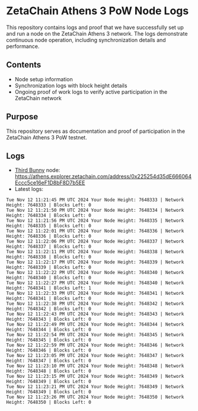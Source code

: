 # ZetaChain Athens 3 PoW Node Logs
This repository contains logs and proof that we have successfully set up and run a node on the ZetaChain Athens 3 network. The logs demonstrate continuous node operation, including synchronization details and performance.

## Contents
- Node setup information
- Synchronization logs with block height details
- Ongoing proof of work logs to verify active participation in the ZetaChain network

## Purpose
This repository serves as documentation and proof of participation in the ZetaChain Athens 3 PoW testnet.

## Logs

- [Third Bunny](https://thirdbunny.xyz/) node: https://athens.explorer.zetachain.com/address/0x225254d35dE666064Eccc5ce16eF1D8bF8D7b5EE
- Latest logs:
```
Tue Nov 12 11:21:45 PM UTC 2024 Your Node Height: 7648333 | Network Height: 7648333 | Blocks Left: 0
Tue Nov 12 11:21:50 PM UTC 2024 Your Node Height: 7648334 | Network Height: 7648334 | Blocks Left: 0
Tue Nov 12 11:21:56 PM UTC 2024 Your Node Height: 7648335 | Network Height: 7648335 | Blocks Left: 0
Tue Nov 12 11:22:01 PM UTC 2024 Your Node Height: 7648336 | Network Height: 7648336 | Blocks Left: 0
Tue Nov 12 11:22:06 PM UTC 2024 Your Node Height: 7648337 | Network Height: 7648337 | Blocks Left: 0
Tue Nov 12 11:22:11 PM UTC 2024 Your Node Height: 7648338 | Network Height: 7648338 | Blocks Left: 0
Tue Nov 12 11:22:17 PM UTC 2024 Your Node Height: 7648339 | Network Height: 7648339 | Blocks Left: 0
Tue Nov 12 11:22:22 PM UTC 2024 Your Node Height: 7648340 | Network Height: 7648340 | Blocks Left: 0
Tue Nov 12 11:22:27 PM UTC 2024 Your Node Height: 7648340 | Network Height: 7648341 | Blocks Left: 1
Tue Nov 12 11:22:33 PM UTC 2024 Your Node Height: 7648341 | Network Height: 7648341 | Blocks Left: 0
Tue Nov 12 11:22:38 PM UTC 2024 Your Node Height: 7648342 | Network Height: 7648342 | Blocks Left: 0
Tue Nov 12 11:22:43 PM UTC 2024 Your Node Height: 7648343 | Network Height: 7648343 | Blocks Left: 0
Tue Nov 12 11:22:49 PM UTC 2024 Your Node Height: 7648344 | Network Height: 7648344 | Blocks Left: 0
Tue Nov 12 11:22:54 PM UTC 2024 Your Node Height: 7648345 | Network Height: 7648345 | Blocks Left: 0
Tue Nov 12 11:22:59 PM UTC 2024 Your Node Height: 7648346 | Network Height: 7648346 | Blocks Left: 0
Tue Nov 12 11:23:05 PM UTC 2024 Your Node Height: 7648347 | Network Height: 7648347 | Blocks Left: 0
Tue Nov 12 11:23:10 PM UTC 2024 Your Node Height: 7648348 | Network Height: 7648348 | Blocks Left: 0
Tue Nov 12 11:23:15 PM UTC 2024 Your Node Height: 7648349 | Network Height: 7648349 | Blocks Left: 0
Tue Nov 12 11:23:21 PM UTC 2024 Your Node Height: 7648349 | Network Height: 7648349 | Blocks Left: 0
Tue Nov 12 11:23:26 PM UTC 2024 Your Node Height: 7648350 | Network Height: 7648350 | Blocks Left: 0
```
